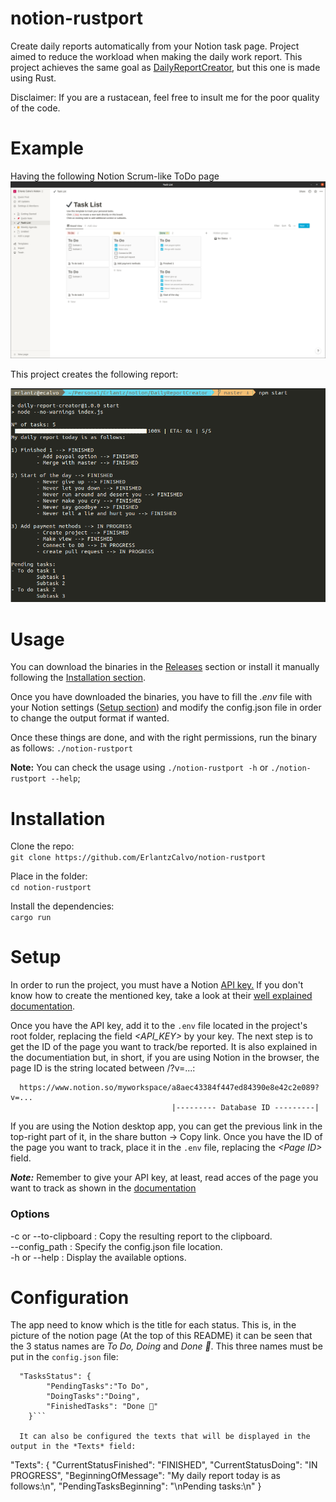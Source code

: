 # notion-rustport
Create daily reports automatically from your Notion task page. Project aimed to reduce the workload when making the daily work report.
This project achieves the same goal as [DailyReportCreator](https://github.com/ErlantzCalvo/DailyReportCreator), but this one is made using Rust.

Disclaimer: If you are a rustacean, feel free to insult me for the poor quality of the code.
# Example
Having the following Notion Scrum-like ToDo page
![Notion To do page](https://github.com/ErlantzCalvo/DailyReportCreator/blob/main/media/notion_example.png?raw=true)

This project creates the following report:

<img src="https://github.com/ErlantzCalvo/DailyReportCreator/blob/main/media/output_example.png?raw=true" alt="Generated report" width="700"/>

# Usage
You can download the binaries in the [Releases](https://github.com/ErlantzCalvo/notion-rustport/releases) section or install it manually following the [Installation section](https://github.com/ErlantzCalvo/DailyReportCreator#installation).

Once you have downloaded the binaries, you have to fill the <i>.env</i> file with your Notion settings ([Setup section](https://github.com/ErlantzCalvo/DailyReportCreator#setup)) and modify the config.json file in order to change the output format if wanted.

Once these things are done, and with the right permissions, run the binary as follows:
`./notion-rustport`

<b>Note:</b> You can check the usage using `./notion-rustport -h` or `./notion-rustport --help`;

# Installation
Clone the repo:<br>
`git clone https://github.com/ErlantzCalvo/notion-rustport`

Place in the folder: <br>
`cd notion-rustport`

Install the dependencies:<br>
`cargo run`

# Setup
In order to run the project, you must have a Notion [API key.](https://www.notion.so/my-integrations) If you don't know how to create the mentioned key, take a look at their [well explained documentation](https://developers.notion.com/docs/getting-started).

Once you have the API key, add it to the `.env` file located in the project's root folder, replacing the field *<API_KEY>* by your key. The next step is to get the ID of the page you want to track/be reported. It is also explained in the documentiation but, in short, if you are using Notion in the browser, the page ID is the string located between <workpace name>/<Page ID>?v=...:

```
  https://www.notion.so/myworkspace/a8aec43384f447ed84390e8e42c2e089?v=...
                                    |--------- Database ID ---------|
```
If you are using the Notion desktop app, you can get the previous link in the top-right part of it, in the share button -> Copy link.
Once you have the ID of the page you want to track, place it in the `.env` file, replacing the _\<Page ID\>_ field. 
  
***Note:*** Remember to give your API key, at least, read acces of the page you want to track as shown in the [documentation](https://developers.notion.com/docs/getting-started#step-1-create-an-integration)
  
 
### Options
-c or --to-clipboard : Copy the resulting report to the clipboard. <br>
--config_path : Specify the config.json file location. <br>
-h or --help : Display the available options.
  
# Configuration
The app need to know which is the title for each status. This is, in the picture of the notion page (At the top of this README) it can be seen that the 3 status names are *To Do, Doing* and *Done 🙌*. This three names must be put in the `config.json` file:
```
  "TasksStatus": {
        "PendingTasks":"To Do",
        "DoingTasks":"Doing",
        "FinishedTasks": "Done 🙌"
    }```

  It can also be configured the texts that will be displayed in the output in the *Texts* field:
  ```
  "Texts": {
        "CurrentStatusFinished": "FINISHED",
        "CurrentStatusDoing": "IN PROGRESS",
        "BeginningOfMessage": "My daily report today is as follows:\n",
        "PendingTasksBeginning": "\nPending tasks:\n"
    }
  ```
